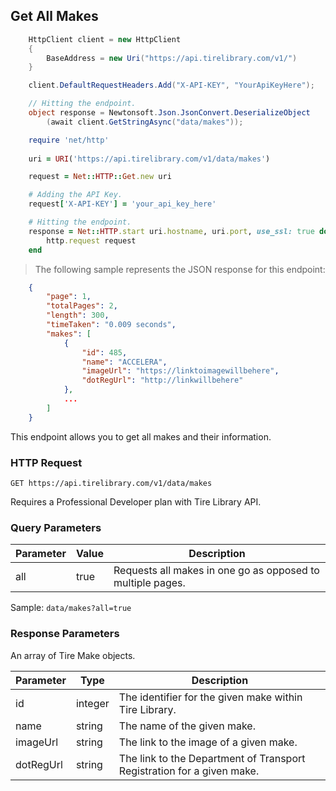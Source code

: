 ## Get All Makes

```csharp
    HttpClient client = new HttpClient
    {
        BaseAddress = new Uri("https://api.tirelibrary.com/v1/")
    }

    client.DefaultRequestHeaders.Add("X-API-KEY", "YourApiKeyHere");

    // Hitting the endpoint.
    object response = Newtonsoft.Json.JsonConvert.DeserializeObject
        (await client.GetStringAsync("data/makes"));
```

```ruby
    require 'net/http'
    
    uri = URI('https://api.tirelibrary.com/v1/data/makes')

    request = Net::HTTP::Get.new uri

    # Adding the API Key.
    request['X-API-KEY'] = 'your_api_key_here'

    # Hitting the endpoint.
    response = Net::HTTP.start uri.hostname, uri.port, use_ssl: true do |http|
        http.request request
    end
```

> The following sample represents the JSON response for this endpoint:

```json
    {
        "page": 1,
        "totalPages": 2,
        "length": 300,
        "timeTaken": "0.009 seconds",
        "makes": [
            {
                "id": 485,
                "name": "ACCELERA",
                "imageUrl": "https://linktoimagewillbehere",
                "dotRegUrl": "http://linkwillbehere"
            },
            ...
        ]
    }
```

This endpoint allows you to get all makes and their information.

### HTTP Request

`GET
https://api.tirelibrary.com/v1/data/makes`

<aside class="notice">
Requires a Professional Developer plan with Tire Library API.
</aside>

### Query Parameters

Parameter | Value | Description
--------- | ----- | -----------
all | true | Requests all makes in one go as opposed to multiple pages.

Sample: `data/makes?all=true`

### Response Parameters

An array of Tire Make objects.

Parameter | Type | Description
--------- | ---- | -----------
id | integer | The identifier for the given make within Tire Library.
name | string | The name of the given make.
imageUrl | string | The link to the image of a given make.
dotRegUrl | string | The link to the Department of Transport Registration for a given make.